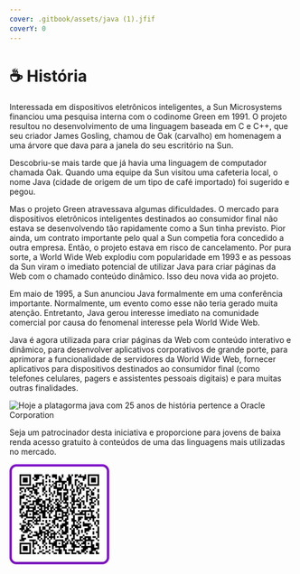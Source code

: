```yaml
---
cover: .gitbook/assets/java (1).jfif
coverY: 0
---
```


# ☕ História

Interessada em dispositivos eletrônicos inteligentes, a Sun Microsystems financiou uma pesquisa interna com o codinome Green em 1991. O projeto resultou no desenvolvimento de uma linguagem baseada em C e C++, que seu criador James Gosling, chamou de Oak (carvalho) em homenagem a uma árvore que dava para a janela do seu escritório na Sun.

Descobriu-se mais tarde que já havia uma linguagem de computador chamada Oak. Quando uma equipe da Sun visitou uma cafeteria local, o nome Java (cidade de origem de um tipo de café importado) foi sugerido e pegou.

Mas o projeto Green atravessava algumas dificuldades. O mercado para dispositivos eletrônicos inteligentes destinados ao consumidor final não estava se desenvolvendo tão rapidamente como a Sun tinha previsto. Pior ainda, um contrato importante pelo qual a Sun competia fora concedido a outra empresa. Então, o projeto estava em risco de cancelamento. Por pura sorte, a World Wide Web explodiu com popularidade em 1993 e as pessoas da Sun viram o imediato potencial de utilizar Java para criar páginas da Web com o chamado conteúdo dinâmico. Isso deu nova vida ao projeto.

Em maio de 1995, a Sun anunciou Java formalmente em uma conferência importante. Normalmente, um evento como esse não teria gerado muita atenção. Entretanto, Java gerou interesse imediato na comunidade comercial por causa do fenomenal interesse pela World Wide Web.

Java é agora utilizada para criar páginas da Web com conteúdo interativo e dinâmico, para desenvolver aplicativos corporativos de grande porte, para aprimorar a funcionalidade de servidores da World Wide Web, fornecer aplicativos para dispositivos destinados ao consumidor final (como telefones celulares, pagers e assistentes pessoais digitais) e para muitas outras finalidades.

![Hoje a platagorma java com 25 anos de história pertence a Oracle Corporation](.gitbook/assets/java\_25.png)

Seja um patrocinador desta iniciativa e proporcione para jovens de baixa renda acesso gratuito à conteúdos de uma das linguagens mais utilizadas no mercado.

![](.gitbook/assets/qrcode-mini.jpg)
